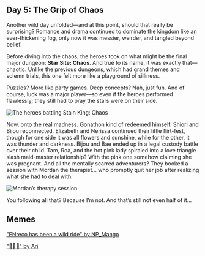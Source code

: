 ## Day 5: The Grip of Chaos

Another wild day unfolded—and at this point, should that really be surprising? Romance and drama continued to dominate the kingdom like an ever-thickening fog, only now it was messier, weirder, and tangled beyond belief.

Before diving into the chaos, the heroes took on what might be the final major dungeon: **Star Site: Chaos**. And true to its name, it was exactly that—chaotic. Unlike the previous dungeons, which had grand themes and solemn trials, this one felt more like a playground of silliness.

Puzzles? More like party games. Deep concepts? Nah, just fun. And of course, luck was a major player—so even if the heroes performed flawlessly; they still had to pray the stars were on their side.

![The heroes battling Stain King: Chaos](/images-opt/chaos-opt.webp)

Now, onto the real madness. Gonathon kind of redeemed himself. Shiori and Bijou reconnected. Elizabeth and Nerissa continued their little flirt-fest, though for one side it was all flowers and sunshine, while for the other, it was thunder and darkness. Bijou and Bae ended up in a legal custody battle over their child. Tam, Roa, and the hot pink lady spiraled into a love triangle slash maid-master relationship? With the pink one somehow claiming she was pregnant. And all the mentally scarred adventurers? They booked a session with Mordan the therapist… who promptly quit her job after realizing what she had to deal with.

![Mordan’s therapy session](/images-opt/therapy-opt.webp)

You following all that? Because I’m not. And that’s still not even half of it...

## Memes

["ENreco has been a wild ride" by NP_Mango](https://x.com/NP_Mango/status/1920560933287403536)

<!-- bijou, bae, irys, mococo -->

["🧡🫡💗" by Ari](https://x.com/jeongyeonhands/status/1920309071036457109)

<!-- kiara, gigi, raora, calli -->
